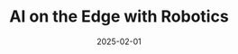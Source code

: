 ---
title: "AI on the Edge with Robotics"
collection: projects
category: arxiv
permalink: /projects/AIER
header:
    teaser: /images/invisible_watermark.png
date: 2025-02-01
authors: ""
venue: ""
description: Developed an autonomous targeting AI Cannon system based on NVIDIA Jetson Nano
tags: ["robotics", "object detection", "object tracking"]
selected: "true"
buttons:
    - type: video
      url: https://drive.google.com/file/d/1PAAkH9V7Z_dd-6QWFmGp0ypblDyq2vsL/view
---